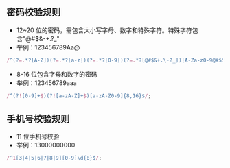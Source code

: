 ## 密码校验规则

- 12~20 位的密码，需包含大小写字母、数字和特殊字符。特殊字符包含"@#$&-+.?\_"
- 举例：123456789Aa@

```js
/^(?=.*?[A-Z])(?=.*?[a-z])(?=.*?[0-9])(?=.*?[@#$&+.\-?_])[A-Za-z0-9@#$&+.\-?_]{12,20}$/;
```

- 8-16 位包含字母和数字的密码
- 举例：123456789aaa

```js
/^(?![0-9]+$)(?![a-zA-Z]+$)[a-zA-Z0-9]{8,16}$/;
```

## 手机号校验规则

- 11 位手机号校验
- 举例：13000000000

```js
/^1[3|4|5|6|7|8|9][0-9]\d{8}$/;
```
